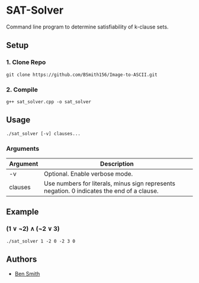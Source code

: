 # SAT-Solver
Command line program to determine satisfiability of k-clause sets.

## Setup
### 1. Clone Repo
`git clone https://github.com/BSmith156/Image-to-ASCII.git`

### 2. Compile
`g++ sat_solver.cpp -o sat_solver`

## Usage
`./sat_solver [-v] clauses...`

### Arguments
| Argument | Description |
| -------- | ----------- |
| -v | Optional. Enable verbose mode. |
| clauses | Use numbers for literals, minus sign represents negation. 0 indicates the end of a clause. |

## Example
### (1 ∨ ¬2) ∧ (¬2 ∨ 3)
`./sat_solver 1 -2 0 -2 3 0`

## Authors
* [Ben Smith](https://github.com/BSmith156)
